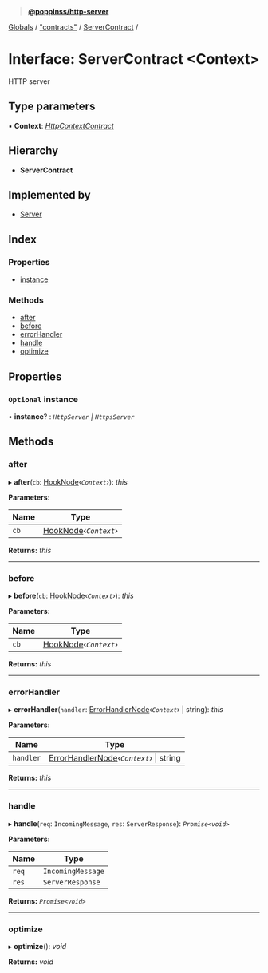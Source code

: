 > **[@poppinss/http-server](../README.md)**

[Globals](../README.md) / ["contracts"](../modules/_contracts_.md) / [ServerContract](_contracts_.servercontract.md) /

# Interface: ServerContract <**Context**>

HTTP server

## Type parameters

▪ **Context**: *[HttpContextContract](_contracts_.httpcontextcontract.md)*

## Hierarchy

* **ServerContract**

## Implemented by

* [Server](../classes/_server_index_.server.md)

## Index

### Properties

* [instance](_contracts_.servercontract.md#optional-instance)

### Methods

* [after](_contracts_.servercontract.md#after)
* [before](_contracts_.servercontract.md#before)
* [errorHandler](_contracts_.servercontract.md#errorhandler)
* [handle](_contracts_.servercontract.md#handle)
* [optimize](_contracts_.servercontract.md#optimize)

## Properties

### `Optional` instance

• **instance**? : *`HttpServer` | `HttpsServer`*

## Methods

###  after

▸ **after**(`cb`: [HookNode](../modules/_contracts_.md#hooknode)‹*`Context`*›): *this*

**Parameters:**

Name | Type |
------ | ------ |
`cb` | [HookNode](../modules/_contracts_.md#hooknode)‹*`Context`*› |

**Returns:** *this*

___

###  before

▸ **before**(`cb`: [HookNode](../modules/_contracts_.md#hooknode)‹*`Context`*›): *this*

**Parameters:**

Name | Type |
------ | ------ |
`cb` | [HookNode](../modules/_contracts_.md#hooknode)‹*`Context`*› |

**Returns:** *this*

___

###  errorHandler

▸ **errorHandler**(`handler`: [ErrorHandlerNode](../modules/_contracts_.md#errorhandlernode)‹*`Context`*› | string): *this*

**Parameters:**

Name | Type |
------ | ------ |
`handler` | [ErrorHandlerNode](../modules/_contracts_.md#errorhandlernode)‹*`Context`*› \| string |

**Returns:** *this*

___

###  handle

▸ **handle**(`req`: `IncomingMessage`, `res`: `ServerResponse`): *`Promise<void>`*

**Parameters:**

Name | Type |
------ | ------ |
`req` | `IncomingMessage` |
`res` | `ServerResponse` |

**Returns:** *`Promise<void>`*

___

###  optimize

▸ **optimize**(): *void*

**Returns:** *void*